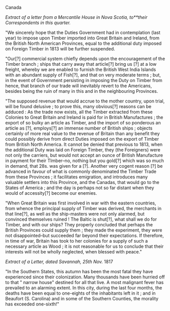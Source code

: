 Canada*Extract of a letter from a Mercantile House in Nova Scotia,
                        to**their Correspondents in this quarter.*"We sincerely hope that the Duties Government had in contemplation (last year) to impose upon Timber imported into Great Britain
                    and Ireland, from the British North American Provinces, equal to the
                    additional duty imposed on Foreign Timber in 1813 will be further
                    suspended."Our[?] commercial system chiefly depends upon the encouragement
                    of the Timber branch ; ships that carry away that article[?] bring us [?]
                    at a low freight, whereby we are enabled to furnish the British West India
                    Islands with an abundant supply of Fish[?], and that on very moderate terms
                    ; but, in the event of Government persisting in imposing the
                    Duty on Timber from hence, that branch of our trade will inevitably revert
                    to the Americans, besides being the ruin of many in this and in the
                    neighbouring Provinces."The supposed revenue that would accrue to the mother country, upon trial,
                    will be found delusive ; to prove this, many obvious[?] reasons can be
                    adduced : As the trade now exists, all the Timber extracted from these
                    Colonies to Great Britain and Ireland is paid for in British
                    Manufactures ; the export of so bulky an article as Timber, and the import
                    of so ponderous an article as [?], employs[?] an immense number of British
                    ships ; objects certainly of more real value to the revenue of Britain than
                    any benefit they could possibly derive from direct Duties imposed on
                    the export of Timber from British North America. It cannot be denied
                    that previous to 1813, when the additional Duty was laid on Foreign Timber,
                    they (the Foreigners) were not only the carriers, but would not accept an
                    ounce of British Manufacture in payment for their
                    TImber–no, nothing but you gold[?] which was so much in demand, that
                    28s. was given for a [?]. Another very cogent reason [?] be advanced in
                    favour of what is commonly denominated the Timber Trade from these
                        Provinces ; it facilitates emigration, and introduces many
                    valuable settlers into this Province, and the Canadas, that
                    would go to the States of America ; and the day is perhaps not so far
                    distant when they would of accessity[?] become our enemies."When Great Britain was first involved in war with the eastern
                    countries, from whence the principal supply of Timber was derived, the
                    merchants in that line[?], as well as the ship-masters were not only
                    alarmed, but convinced themselves ruined ! The Baltic is shut[?], what
                    shall we do for Timber, and with our ships? They properly concluded that
                    perhaps the British Provinces could supply them ; they made the experiment,
                    they were not disappointed–but succeeded far beyond their
                    expectations. If therefore, in time of war, Britain has took to
                    her colonies for a supply of such a necessary article as Wood ;
                    it is not reasonable for us to conclude that their interests will not be
                    wholly neglected, when blessed with peace."*Extract of a Letter, dated Savannah, 25th Nov.* 1817"In the Southern States, this autumn has been the most fatal they
                    have experienced since their colonization. Many thousands have
                    been hurried off to that " narrow house" destined for all that live. A most
                    malignant fever has prevailed to an alarming extent. In this city, during
                    the last four months, the deaths have been equal to one-eights of the
                    inhabitants left in it ; and in Beaufort (S. Carolina) and in some of the
                    Southern Counties, the morality has exceeded one-sixth!"